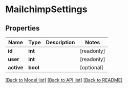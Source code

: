 # MailchimpSettings

## Properties
Name | Type | Description | Notes
------------ | ------------- | ------------- | -------------
**id** | **int** |  | [readonly] 
**user** | **int** |  | [readonly] 
**active** | **bool** |  | [optional] 

[[Back to Model list]](../README.md#documentation-for-models) [[Back to API list]](../README.md#documentation-for-api-endpoints) [[Back to README]](../README.md)



